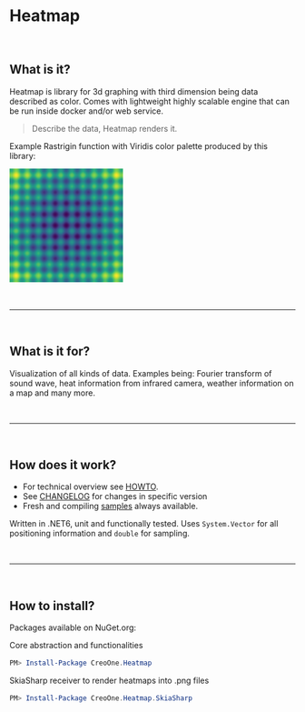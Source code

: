 # Heatmap

&nbsp;

## What is it?

Heatmap is library for 3d graphing with third dimension being data described as color. Comes with lightweight highly scalable engine that can be run inside docker and/or web service.

> Describe the data, Heatmap renders it.

Example Rastrigin function with Viridis color palette produced by this library:

<img src="./sources/Heatmap.FunctionalTests/Images/Rastrigin.png" width="200" height="200">

&nbsp;

---

&nbsp;

## What is it for?

Visualization of all kinds of data. Examples being: Fourier transform of sound wave, heat information from infrared camera, weather information on a map and many more.

&nbsp;

---

&nbsp;

## How does it work?

- For technical overview see [HOWTO](./docs/HOWTO.md).
- See [CHANGELOG](./docs/CHANGELOG.md) for changes in specific version
- Fresh and compiling [samples](./samples/) always available.

Written in .NET6, unit and functionally tested. Uses `System.Vector` for all positioning information and `double` for sampling.

&nbsp;

---

&nbsp;

## How to install?

Packages available on NuGet.org:

Core abstraction and functionalities

```powershell
PM> Install-Package CreoOne.Heatmap
```

SkiaSharp receiver to render heatmaps into .png files

```powershell
PM> Install-Package CreoOne.Heatmap.SkiaSharp
```